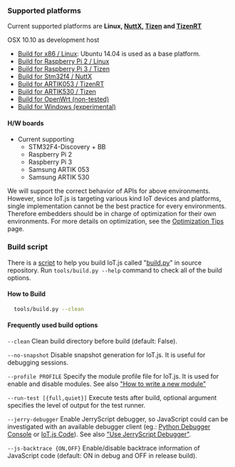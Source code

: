 ### Supported platforms
Current supported platforms are **Linux, [NuttX][nuttx-site], [Tizen][tizen-site] and [TizenRT][tizenrt-site]**

OSX 10.10 as development host

* [Build for x86 / Linux](build/Build-for-x86-Linux.md): Ubuntu 14.04 is used as a base platform.
* [Build for Raspberry Pi 2 / Linux](build/Build-for-RPi2-Linux.md)
* [Build for Raspberry Pi 3 / Tizen](build/Build-for-RPi3-Tizen.md)
* [Build for Stm32f4 / NuttX](build/Build-for-STM32F4-NuttX.md)
* [Build for ARTIK053 / TizenRT](build/Build-for-ARTIK053-TizenRT.md)
* [Build for ARTIK530 / Tizen](build/Build-for-RPi3-Tizen.md)
* [Build for OpenWrt (non-tested)](build/Build-for-OpenWrt.md)
* [Build for Windows (experimental)](build/Build-for-Windows.md)

#### H/W boards
* Current supporting
    * STM32F4-Discovery + BB
    * Raspberry Pi 2
    * Raspberry Pi 3
    * Samsung ARTIK 053
    * Samsung ARTIK 530

We will support the correct behavior of APIs for above environments. However, since IoT.js is targeting various kind IoT devices and platforms, single implementation cannot be the best practice for every environments. Therefore embedders should be in charge of optimization for their own environments. For more details on optimization, see the [Optimization Tips](devs/Optimization-Tips.md) page.


### Build script
There is a [script](build/Build-Script.md) to help you build IoT.js called "[build.py](https://github.com/pando-project/iotjs/blob/master/tools/build.py)" in source repository. Run `tools/build.py --help` command to check all of the build options.

#### How to Build

```bash
  tools/build.py --clean
```

#### Frequently used build options

`--clean` Clean build directory before build (default: False).

`--no-snapshot` Disable snapshot generation for IoT.js. It is useful for debugging sessions.

`--profile PROFILE` Specify the module profile file for IoT.js. It is used for enable and disable modules. See also ["How to write a new module"](devs/Writing-New-Module.md#profile)

`--run-test [{full,quiet}]` Execute tests after build, optional argument specifies the level of output for the test runner.

`--jerry-debugger` Enable JerryScript debugger, so JavaScript could can be investigated with an available debugger client (eg.: [Python Debugger Console](https://github.com/pando-project/jerryscript/blob/master/jerry-debugger/jerry-client-ws.py) or [IoT.js Code](https://github.com/pando-project/iotjscode/)). See also ["Use JerryScript Debugger"](devs/Use-JerryScript-Debugger.md).

`--js-backtrace {ON,OFF}` Enable/disable backtrace information of JavaScript code (default: ON in debug and OFF in release build).

[nuttx-site]: http://nuttx.org/
[tizen-site]: https://www.tizen.org/
[tizenrt-site]: https://wiki.tizen.org/Tizen_RT
